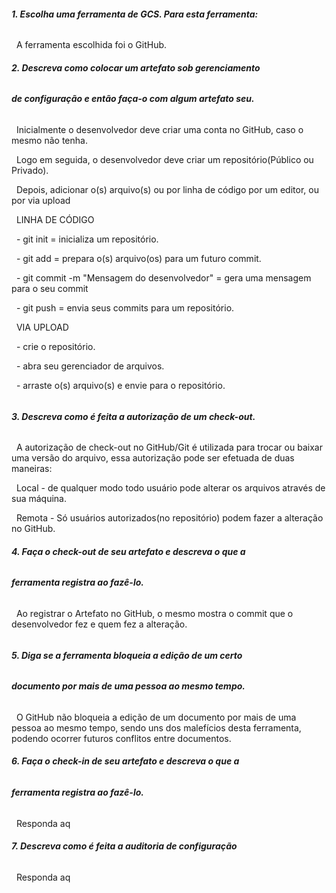 ###### **1. Escolha uma ferramenta de GCS. Para esta ferramenta:**



&nbsp;	A ferramenta escolhida foi o GitHub.





###### **2. Descreva como colocar um artefato sob gerenciamento** 

###### **de configuração e então faça-o com algum artefato seu.**



&nbsp;	Inicialmente o desenvolvedor deve criar uma conta no GitHub, caso o mesmo não tenha.

&nbsp;	Logo em seguida, o desenvolvedor deve criar um repositório(Público ou Privado).

&nbsp;	Depois, adicionar o(s) arquivo(s) ou por linha de código por um  editor, ou por via upload



&nbsp;	LINHA DE CÓDIGO



&nbsp;		- git init = inicializa um repositório.

&nbsp;		- git add <arquivo> = prepara o(s) arquivo(os) para um futuro commit.

&nbsp;		- git commit -m "Mensagem do desenvolvedor" = gera uma mensagem para o seu commit

&nbsp;		- git push = envia seus commits para um repositório.



&nbsp;	VIA UPLOAD



&nbsp;		- crie o repositório.

&nbsp;		- abra seu gerenciador de arquivos.

&nbsp;		- arraste o(s) arquivo(s) e envie para o repositório.



###### 

###### **3. Descreva como é feita a autorização de um check-out.**



&nbsp;	A autorização de check-out no GitHub/Git é utilizada para trocar ou baixar uma versão do arquivo, essa autorização pode ser efetuada de duas maneiras:



&nbsp;		Local - de qualquer modo todo usuário pode alterar os arquivos através de sua máquina.

&nbsp;		Remota - Só usuários autorizados(no repositório) podem fazer a alteração no GitHub.



###### **4. Faça o check-out de seu artefato e descreva o que a**

###### **ferramenta registra ao fazê-lo.**



&nbsp;	Ao registrar o Artefato no GitHub, o mesmo mostra o commit que o desenvolvedor fez e quem fez a alteração.

###### 

###### **5. Diga se a ferramenta bloqueia a edição de um certo**

###### **documento por mais de uma pessoa ao mesmo tempo.**



&nbsp;	O GitHub não bloqueia a edição de um documento por mais de uma pessoa ao mesmo tempo, sendo uns dos malefícios desta ferramenta, podendo ocorrer futuros conflitos entre documentos.



###### **6. Faça o check-in de seu artefato e descreva o que a**

###### **ferramenta registra ao fazê-lo.**



&nbsp;	Responda aq 



###### **7. Descreva como é feita a auditoria de configuração**

&nbsp;	Responda aq





